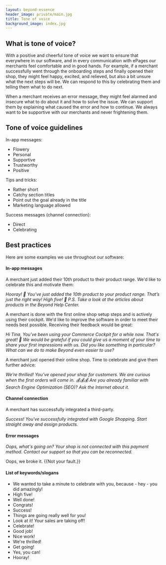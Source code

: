 ```yaml
---
layout: beyond-essence
header_image: private/main.jpg
title: Tone of voice
background_image: index.jpg
---
```


## What is tone of voice?

With a positive and cheerful tone of voice we want to ensure that everywhere in our software, and in every communication with ePages our merchants feel comfortable and in good hands.
For example, if a merchant successfully went through the onboarding steps and finally opened their shop, they might feel happy, excited, and relieved, but also a bit unsure what the next steps will be.
We can respond to this by celebrating them and telling them what to do next.

When a merchant receives an error message, they might feel alarmed and insecure what to do about it and how to solve the issue.
We can support them by explaining what caused the error and how to continue.
We always want to be supportive with our merchants and never frightening them.

## Tone of voice guidelines

In-app messages:

* Flowery
* Personal
* Supportive
* Trustworthy
* Positive

Tips and tricks:

* Rather short
* Catchy section titles
* Point out the goal already in the title
* Marketing language allowed

Success messages (channel connection):

* Direct
* Celebrating

## Best practices

Here are some examples we use throughout our software:

#### In-app messages

A merchant just added their 10th product to their product range. We'd like to celebrate this and motivate them:

*Hooray! 🎉 You’ve just added the 10th product to your product range. That’s just the right way! High five! 🙌
P.S. Take a look at the articles about products in the Beyond Help Center.*

A merchant is done with the first online shop setup steps and is actively using their cockpit. We'd like to improve the software in order to meet their needs best possible. Receiving their feedback would be great:

*Hi Tina,
You've been using your Commerce Cockpit for a while now. That's great! 🤗
We would be grateful if you could give us a moment of your time to share your first impressions with us.
Did you like something in particular? What can we do to make Beyond even easier to use?*

A merchant just opened their online shop. Time to celebrate and give them further advice:

*We’re thrilled! You’ve opened your shop for customers. We are curious when the first orders will come in. 💰💰💰
Are you already familiar with Search Engine Optimization (SEO)? Ask the Internet about it.*

#### Channel connection

A merchant has successfully integrated a third-party.

*Success! You've successfully integrated with Google Shopping. Start straight away and assign products.*

#### Error messages

*Oops, what's going on? Your shop is not connected with this payment method. Contact our support so that you can be reconnected.*

Oops, we broke it. {{Not your fault.}}

#### List of keywords/slogans

* We wanted to take a minute to celebrate with you, because - hey - you did amazingly!
* High five!
* Well done!
* Congrats!
* Success!
* Things are going really well for you!
* Look at it! Your sales are taking off!
* Celebrate!
* Good job!
* Nice work!
* We're thrilled!
* Get going!
* Yes, you can!
* Hooray!
